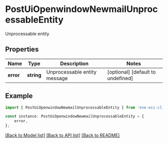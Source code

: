 # PostUiOpenwindowNewmailUnprocessableEntity

Unprocessable entity

## Properties

Name | Type | Description | Notes
------------ | ------------- | ------------- | -------------
**error** | **string** | Unprocessable entity message | [optional] [default to undefined]

## Example

```typescript
import { PostUiOpenwindowNewmailUnprocessableEntity } from 'eve-esi-client-ts';

const instance: PostUiOpenwindowNewmailUnprocessableEntity = {
    error,
};
```

[[Back to Model list]](../README.md#documentation-for-models) [[Back to API list]](../README.md#documentation-for-api-endpoints) [[Back to README]](../README.md)
